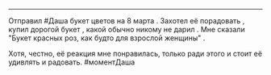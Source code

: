 ___

Отправил #Даша букет цветов на 8 марта .
Захотел её порадовать , купил дорогой букет , какой обычно никому не дарил .
Мне сказали "Букет красных роз, как будто для взрослой женщины" .

Хотя, честно, её реакция мне понравилась, только ради этого и стоит её удивлять и радовать. #моментДаша